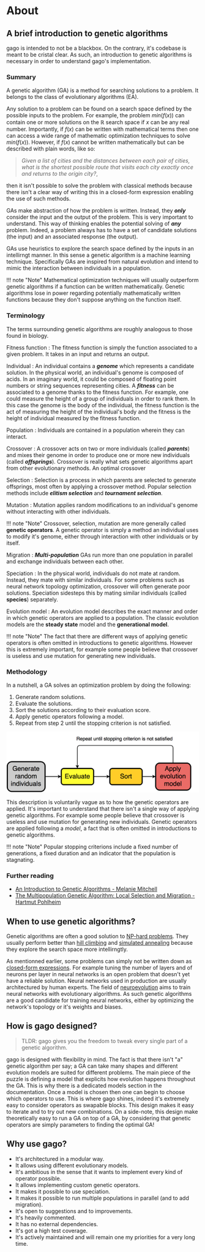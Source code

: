 # About

## A brief introduction to genetic algorithms

gago is intended to not be a blackbox. On the contrary, it's codebase is meant to be cristal clear. As such, an introduction to genetic algorithms is necessary in order to understand gago's implementation.

### Summary

A genetic algorithm (GA) is a method for searching solutions to a problem. It belongs to the class of evolutionary algorithms (EA).

Any solution to a problem can be found on a search space defined by the possible inputs to the problem. For example, the problem $min(f(x))$ can contain one or more solutions on the $\mathbb{R}$ search space if $x$ can be any real number. Importantly, if $f(x)$ can be written with mathematical terms then one can access a wide range of mathematic optimization techniques to solve $min(f(x))$. However, if $f(x)$ cannot be written mathematically but can be described with plain words, like so:

> *Given a list of cities and the distances between each pair of cities, what is the shortest possible route that visits each city exactly once and returns to the origin city?*,

then it isn't possible to solve the problem with classical methods because there isn't a clear way of writing this in a closed-form expression enabling the use of such methods.

GAs make abstraction of how the problem is written. Instead, they ***only*** consider the input and the output of the problem. This is very important to understand. This way of thinking enables the potential solving of ***any*** problem. Indeed, a problem always has to have a set of candidate solutions (the input) and an associated response (the output).

GAs use heuristics to explore the search space defined by the inputs in an intellirngt manner. In this sense a genetic algorithm is a machine learning technique. Specifically GAs are inspired from natural evolution and intend to mimic the interaction between individuals in a population.

!!! note "Note"
    Mathematical optimization techniques will usually outperform genetic algorithms if a function can be written mathematically. Genetic algorithms lose in power regarding potentially mathematically written functions because they don't suppose anything on the function itself.

### Terminology

The terms surrounding genetic algorithms are roughly analogous to those found in biology.

Fitness function
:   The fitness function is simply the function associated to a given problem. It takes in an input and returns an output.

Individual
:   An individual contains a ***genome*** which represents a candidate solution. In the physical world, an individual's genome is composed of acids. In an imaginary world, it could be composed of floating point numbers or string sequences representing cities. A ***fitness*** can be associated to a genome thanks to the fitness function. For example, one could measure the height of a group of individuals in order to rank them. In this case the genome is the body of the individual, the fitness function is the act of measuring the height of the individual's body and the fitness is the height of individual measured by the fitness function.

Population
:   Individuals are contained in a population wherein they can interact.

Crossover
:   A crossover acts on two or more individuals (called ***parents***) and mixes their genome in order to produce one or more new individuals (called ***offsprings***). Crossover is really what sets genetic algorithms apart from other evolutionary methods. An optimal crossover

Selection
:   Selection is a process in which parents are selected to generate offsprings, most often by applying a crossover method. Popular selection methods include ***elitism selection*** and ***tournament selection***.

Mutation
:   Mutation applies random modifications to an individual's genome without interacting with other individuals.

!!! note "Note"
    Crossover, selection, mutation are more generally called **genetic operators**. A genetic operator is simply a method an individual uses to modify it's genome, either through interaction with other individuals or by itself.

Migration
:   ***Multi-population*** GAs run more than one population in parallel and exchange individuals between each other.

Speciation
:   In the physical world, individuals do not mate at random. Instead, they mate with similar individuals. For some problems such as neural network topology optimization, crossover will often generate poor solutions. Speciation sidesteps this by mating similar individuals (called **species**) separately.

Evolution model
:   An evolution model describes the exact manner and order in which genetic operators are applied to a population. The classic evolution models are the **steady state** model and the **generational model**.

!!! note "Note"
    The fact that there are different ways of applying genetic operators is often omitted in introductions to genetic algorithms. However this is extremely important, for example some people believe that crossover is useless and use mutation for generating new individuals.


### Methodology

In a nutshell, a GA solves an optimization problem by doing the following:

1. Generate random solutions.
2. Evaluate the solutions.
3. Sort the solutions according to their evaluation score.
4. Apply genetic operators following a model.
5. Repeat from step 2 until the stopping criterion is not satisfied.

![overview](img/overview.png)

This description is voluntarily vague as to how the genetic operators are applied. It's important to understand that there isn't a single way of applying genetic algorithms. For example some people believe that crossover is useless and use mutation for generating new individuals. Genetic operators are applied following a *model*, a fact that is often omitted in introductions to genetic algorithms.

!!! note "Note"
    Popular stopping criterions include a fixed number of generations, a fixed duration and an indicator that the population is stagnating.

### Further reading

- [An Introduction to Genetic Algorithms - Melanie Mitchell](http://www.boente.eti.br/fuzzy/ebook-fuzzy-mitchell.pdf)
- [The Multipopulation Genetic Algorithm: Local Selection and Migration - Hartmut Pohlheim](http://www.pohlheim.com/Papers/mpga_gal95/gal2_1.html)

## When to use genetic algorithms?

Genetic algorithms are often a good solution to [NP-hard problems](https://www.wikiwand.com/en/NP-hardness). They usually perform better than [hill climbing](https://www.wikiwand.com/en/Hill_climbing) and [simulated annealing](https://www.wikiwand.com/en/Simulated_annealing) because they explore the search space more intellirngtly.

As mentionned earlier, some problems can simply not be written down as [closed-form expressions](https://www.wikiwand.com/en/Closed-form_expression). For example tuning the number of layers and of neurons per layer in neural networks is an open problem that doesn't yet have a reliable solution. Neural networks used in production are usually architectured by human experts. The field of [neuroevolution](https://www.wikiwand.com/en/Neuroevolution) aims to train neural networks with evolutionary algorithms. As such genetic algorithms are a good candidate for training neural networks, either by optimizing the network's topology or it's weights and biases.

## How is gago designed?

> TLDR: gago gives you the freedom to tweak every single part of a genetic algorithm.

gago is designed with flexibility in mind. The fact is that there isn't "a" genetic algorithm per say; a GA can take many shapes and different evolution models are suited for different problems. The main piece of the puzzle is defining a model that explicits how evolution happens throughout the GA. This is why there is a dedicated models section in the documentation. Once a model is chosen then one can begin to choose which operators to use. This is where gago shines, indeed it's extremely easy to consider operators as swapable blocks. This design makes it easy to iterate and to try out new combinations. On a side-note, this design make theoretically easy to run a GA on top of a GA, by considering that genetic operators are simply parameters to finding the optimal GA!

## Why use gago?

- It's architectured in a modular way.
- It allows using different evolutionary models.
- It's ambitious in the sense that it wants to implement every kind of operator possible.
- It allows implementing custom genetic operators.
- It makes it possible to use speciation.
- It makes it possible to run multiple populations in parallel (and to add migration).
- It's open to suggestions and to improvements.
- It's heavily commented.
- It has no external dependencies.
- It's got a high test coverage.
- It's actively maintained and will remain one my priorities for a very long time.

